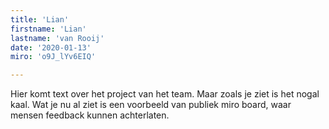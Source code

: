 ```yaml
---
title: 'Lian'
firstname: 'Lian'
lastname: 'van Rooij'
date: '2020-01-13'
miro: 'o9J_lYv6EIQ'

---
```


Hier komt text over het project van het team. Maar zoals je ziet is het nogal kaal. Wat je nu al ziet is een voorbeeld van publiek miro board, waar mensen feedback kunnen achterlaten.
